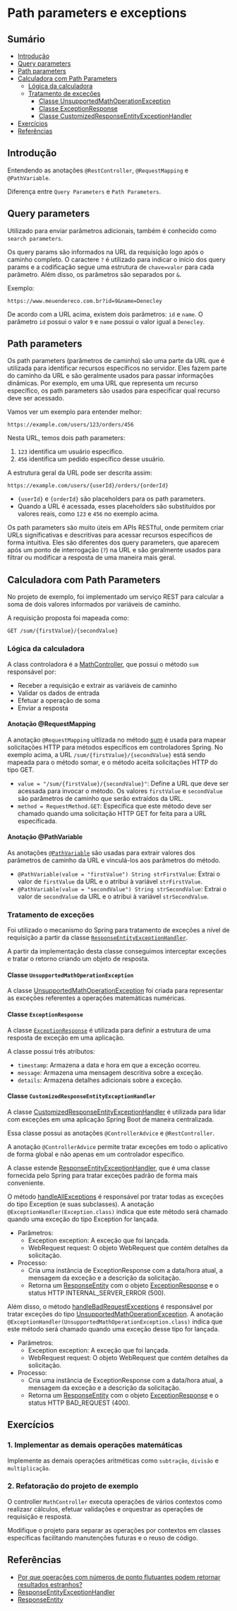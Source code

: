 # Path parameters e exceptions

## Sumário
- [Introdução](#introdução)
- [Query parameters](#query-parameters)
- [Path parameters](#path-parameters)
- [Calculadora com Path Parameters](#calculadora-com-path-parameters)
  - [Lógica da calculadora](#lógica-da-calculadora)
  - [Tratamento de exceções](#tratamento-de-exceções)
    - [Classe UnsupportedMathOperationException](#classe-unsupportedmathoperationexception)
    - [Classe ExceptionResponse](#classe-exceptionresponse)
    - [Classe CustomizedResponseEntityExceptionHandler](#classe-customizedresponseentityexceptionhandler)
- [Exercícios](#exercícios)
- [Referências](#referências)

## Introdução
Entendendo as anotações `@RestController`, `@RequestMapping` e `@PathVariable`.

Diferença entre `Query Parameters` e `Path Parameters`.

## Query parameters
Utilizado para enviar parâmetros adicionais, também é conhecido como `search parameters`. 

Os query params são informados na URL da requisição logo após o caminho completo. O caractere `?` é utilizado para indicar o início dos query params e a codificação segue uma estrutura de `chave=valor` para cada parâmetro. Além disso, os parâmetros são separados por `&`.

Exemplo:
```
https://www.meuendereco.com.br?id=9&name=Denecley
```
De acordo com a URL acima, existem dois parâmetros: `id` e `name`. O parâmetro `id` possui o valor `9` e `name` possui o valor igual a `Denecley`.

## Path parameters
Os path parameters (parâmetros de caminho) são uma parte da URL que é utilizada para identificar recursos específicos no servidor. Eles fazem parte do caminho da URL e são geralmente usados para passar informações dinâmicas. Por exemplo, em uma URL que representa um recurso específico, os path parameters são usados para especificar qual recurso deve ser acessado.

Vamos ver um exemplo para entender melhor:

```
https://example.com/users/123/orders/456
```

Nesta URL, temos dois path parameters:
1. `123` identifica um usuário específico.
2. `456` identifica um pedido específico desse usuário.

A estrutura geral da URL pode ser descrita assim:

```
https://example.com/users/{userId}/orders/{orderId}
```

- `{userId}` e `{orderId}` são placeholders para os path parameters.
- Quando a URL é acessada, esses placeholders são substituídos por valores reais, como `123` e `456` no exemplo acima.

Os path parameters são muito úteis em APIs RESTful, onde permitem criar URLs significativas e descritivas para acessar recursos específicos de forma intuitiva. Eles são diferentes dos query parameters, que aparecem após um ponto de interrogação (`?`) na URL e são geralmente usados para filtrar ou modificar a resposta de uma maneira mais geral.

## Calculadora com Path Parameters

No projeto de exemplo, foi implementado um serviço REST para calcular a soma de dois valores informados por variáveis de caminho.

A requisição proposta foi mapeada como:
```
GET /sum/{firstValue}/{secondValue}
```

### Lógica da calculadora

A class controladora é a [MathController](./src/main/java/br/com/gomide/MathController.java), que possui o método `sum` responsável por:
- Receber a requisição e extrair as variáveis de caminho
- Validar os dados de entrada
- Efetuar a operação de soma
- Enviar a resposta

#### Anotação @RequestMapping

A anotação `@RequestMapping` uitlizada no método [sum](./src/main/java/br/com/gomide/MathController.java#L13) é usada para mapear solicitações HTTP para métodos específicos em controladores Spring. No exemplo acima, a URL `/sum/{firstValue}/{secondValue}` está sendo mapeada para o método somar, e o método aceita solicitações HTTP do tipo GET.

-	`value = "/sum/{firstValue}/{secondValue}"`: Define a URL que deve ser acessada para invocar o método. Os valores `firstValue` e `secondValue` são parâmetros de caminho que serão extraídos da URL.
-	`method = RequestMethod.GET`: Especifica que este método deve ser chamado quando uma solicitação HTTP GET for feita para a URL especificada.

#### Anotação @PathVariable

As anotações [`@PathVariable`](./src/main/java/br/com/gomide/MathController.java#L15) são usadas para extrair valores dos parâmetros de caminho da URL e vinculá-los aos parâmetros do método.

-	`@PathVariable(value = "firstValue") String strFirstValue`: Extrai o valor de `firstValue` da URL e o atribui à variável `strFirstValue`.
-	`@PathVariable(value = "secondValue") String strSecondValue`: Extrai o valor de `secondValue` da URL e o atribui à variável `strSecondValue`.

### Tratamento de exceções

Foi utilizado o mecanismo do Spring para tratamento de exceções a nível de requisição a partir da classe [`ResponseEntityExceptionHandler`](https://docs.spring.io/spring-framework/docs/current/javadoc-api/org/springframework/web/servlet/mvc/method/annotation/ResponseEntityExceptionHandler.html).

A partir da implementação desta classe conseguimos interceptar exceções e tratar o retorno criando um objeto de resposta.

#### Classe `UnsupportedMathOperationException`

A classe [UnsupportedMathOperationException](./src/main/java/br/com/gomide/exceptions/UnsupportedMathOperationException.java) foi criada para representar as exceções referentes a operações matemáticas numéricas.

#### Classe `ExceptionResponse`

A classe [`ExceptionResponse`](./src/main/java/br/com/gomide/exceptions/ExceptionResponse.java) é utilizada para definir a estrutura de uma resposta de exceção em uma aplicação.

A classe possui três atributos:

-	`timestamp`: Armazena a data e hora em que a exceção ocorreu.
-	`message`: Armazena uma mensagem descritiva sobre a exceção.
-	`details`: Armazena detalhes adicionais sobre a exceção.

#### Classe `CustomizedResponseEntityExceptionHandler`

A classe [CustomizedResponseEntityExceptionHandler](./src/main/java/br/com/gomide/exceptions/handler/CustomizedResponseEntityExceptionHandler.java) é utilizada para lidar com exceções em uma aplicação Spring Boot de maneira centralizada.

Essa classe possui as anotações `@ControllerAdvice` e `@RestController`.

A anotação `@ControllerAdvice` permite tratar exceções em todo o aplicativo de forma global e não apenas em um controlador específico.

A classe estende [ResponseEntityExceptionHandler](https://docs.spring.io/spring-framework/docs/current/javadoc-api/org/springframework/web/servlet/mvc/method/annotation/ResponseEntityExceptionHandler.html), que é uma classe fornecida pelo Spring para tratar exceções padrão de forma mais conveniente.

O método [handleAllExceptions](./src/main/java/br/com/gomide/exceptions/handler/CustomizedResponseEntityExceptionHandler.java#L21) é responsável por tratar todas as exceções do tipo Exception (e suas subclasses). A anotação `@ExceptionHandler(Exception.class)` indica que este método será chamado quando uma exceção do tipo Exception for lançada.

-	Parâmetros:
	- Exception exception: A exceção que foi lançada.
	- WebRequest request: O objeto WebRequest que contém detalhes da solicitação.
- Processo:
	- Cria uma instância de ExceptionResponse com a data/hora atual, a mensagem da exceção e a descrição da solicitação.
	- Retorna um [ResponseEntity](https://docs.spring.io/spring-framework/docs/current/javadoc-api/org/springframework/http/ResponseEntity.html) com o objeto [ExceptionResponse](./src/main/java/br/com/gomide/exceptions/ExceptionResponse.java) e o status HTTP INTERNAL_SERVER_ERROR (500).

Além disso, o método [handleBadRequestExceptions](./src/main/java/br/com/gomide/exceptions/handler/CustomizedResponseEntityExceptionHandler.java#L33) é responsável por tratar exceções do tipo [UnsupportedMathOperationException](./src/main/java/br/com/gomide/exceptions/UnsupportedMathOperationException.java). A anotação `@ExceptionHandler(UnsupportedMathOperationException.class)` indica que este método será chamado quando uma exceção desse tipo for lançada.

-	Parâmetros:
	- Exception exception: A exceção que foi lançada.
	- WebRequest request: O objeto WebRequest que contém detalhes da solicitação.
- Processo:
	- Cria uma instância de ExceptionResponse com a data/hora atual, a mensagem da exceção e a descrição da solicitação.
	- Retorna um [ResponseEntity](https://docs.spring.io/spring-framework/docs/current/javadoc-api/org/springframework/http/ResponseEntity.html) com o objeto [ExceptionResponse](./src/main/java/br/com/gomide/exceptions/ExceptionResponse.java) e o status HTTP BAD_REQUEST (400).

## Exercícios

### 1. Implementar as demais operações matemáticas

Implemente as demais operações aritméticas como `subtração`, `divisão` e `multiplicação`.

### 2. Refatoração do projeto de exemplo

O controller `MathController` executa operações de vários contextos como realizasr cálculos, efetuar validações e orquestrar as operações de requisição e resposta.

Modifique o projeto para separar as operações por contextos em classes específicas facilitando manutenções futuras e o reuso de código.

## Referências
- [Por que operações com números de ponto flutuantes podem retornar resultados estranhos?](https://floating-point-gui.de/basic/)
- [ResponseEntityExceptionHandler](https://docs.spring.io/spring-framework/docs/current/javadoc-api/org/springframework/web/servlet/mvc/method/annotation/ResponseEntityExceptionHandler.html)
- [ResponseEntity](https://docs.spring.io/spring-framework/docs/current/javadoc-api/org/springframework/http/ResponseEntity.html)
